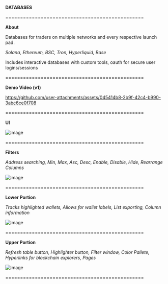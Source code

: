 **DATABASES**

===============================================

**About**

Databases for traders on multiple networks and every respective launch pad.

*Solana, Ethereum, BSC, Tron, Hyperliquid, Base*

Includes interactive databases with custom tools, oauth for secure user logins/sessions

===============================================

**Demo Video (v1)**

https://github.com/user-attachments/assets/045414b8-2b9f-42c4-b990-3abc6ce0f708

===============================================

**UI**

![image](https://github.com/user-attachments/assets/6d2d65ed-4ab2-4e06-9d2c-3cced24a5d7c)

===============================================

**Filters**

*Address searching, Min, Max, Asc, Desc, Enable, Disable, Hide, Rearrange Columns*

![image](https://github.com/user-attachments/assets/0f245502-2493-4ec2-99fc-654e17233b99)

===============================================

**Lower Portion**

*Tracks highlighted wallets, Allows for wallet labels, List exporting, Column information*

![image](https://github.com/user-attachments/assets/bb6952f8-28c6-4947-88fa-9e4d361bc0cf)

===============================================

**Upper Portion**

*Refresh table button, Highlighter button, Filter window, Color Pallete, Hyperlinks for blockchain explorers, Pages*

![image](https://github.com/user-attachments/assets/4d5217c5-0cfb-4f48-a59e-9dea386672fb)

===============================================
